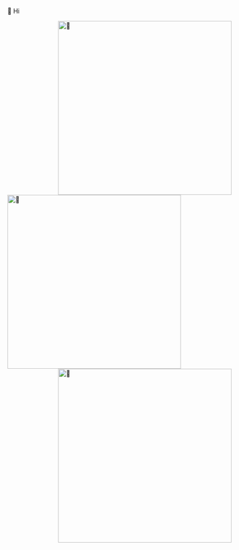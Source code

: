 🐏 Hi

[<img align="right" width="390" alt="🐏" src="https://gist.githubusercontent.com/deco-L/b1f7029e6eadc778d9e51cab15c1306b/raw/general.svg">](#)
[<img align="left" width="390" alt="🐏" src="https://gist.githubusercontent.com/deco-L/b1f7029e6eadc778d9e51cab15c1306b/raw/achievements.svg">](#)
[<img align="right" width="390" alt="🐏" src="https://gist.githubusercontent.com/deco-L/b1f7029e6eadc778d9e51cab15c1306b/raw/media.svg">](#)
